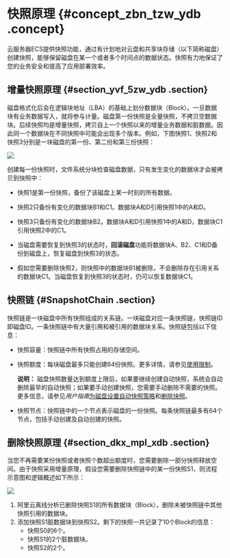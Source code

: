 # 快照原理 {#concept_zbn_tzw_ydb .concept}

云服务器ECS提供快照功能，通过有计划地对云盘和共享块存储（以下简称磁盘）创建快照，能够保留磁盘在某一个或者多个时间点的数据状态。快照有力地保证了您的业务安全和提高了应用部署效率。

## 增量快照原理 {#section_yvf_5zw_ydb .section}

磁盘格式化后会在逻辑块地址（LBA）的基础上划分数据块（Block）。一旦数据块有业务数据写入，就将参与计量。磁盘第一份快照是全量快照，不拷贝空数据块。后续快照均是增量快照，拷贝自上一个快照以来的增量业务数据和脏数据。因此同一个数据块在不同快照中可能会出现多个版本。例如，下图快照1、快照2和快照3分别是一块磁盘的第一份、第二份和第三份快照：

![](http://static-aliyun-doc.oss-cn-hangzhou.aliyuncs.com/assets/img/9575/15433015875243_zh-CN.jpg)

创建每一份快照时，文件系统分块检查磁盘数据，只有发生变化的数据块才会被拷贝到快照中：

-   快照1是第一份快照，备份了该磁盘上某一时刻的所有数据。

-   快照2只备份有变化的数据块B1和C1。数据块A和D引用快照1中的A和D。

-   快照3只备份有变化的数据块B2。数据块A和D引用快照1中的A和D，数据块C1引用快照2中的C1。

-   当磁盘需要恢复到快照3的状态时，**回滚磁盘**功能将数据块A、B2、C1和D备份到磁盘上，恢复磁盘到快照3的状态。

-   假如您需要删除快照2，则快照中的数据块B1被删除，不会删除存在引用关系的数据块C1。当磁盘恢复到快照3的状态时，仍可以恢复数据块C1。


## 快照链 {#SnapshotChain .section}

快照链是一块磁盘中所有快照组成的关系链。一块磁盘对应一条快照链，快照链ID即磁盘ID。一条快照链中有大量引用和被引用的数据块关系。快照链包括以下信息：

-   快照容量：快照链中所有快照占用的存储空间。

-   快照额度：每块磁盘最多只能创建64份快照。更多详情，请参见[使用限制](../../../../../intl.zh-CN/产品简介/使用限制.md#)。

    **说明：** 磁盘快照数量达到额度上限后，如果要继续创建自动快照，系统会自动删除最早的自动快照；如果要手动创建快照，您需要手动删除不需要的快照。更多信息，请参见*用户指南*[为磁盘设置自动快照策略](../../../../../intl.zh-CN/快照/使用快照/使用自动快照策略.md#)和[删除快照](../../../../../intl.zh-CN/快照/使用快照/优化快照使用成本.md#)。

-   快照节点：快照链中的一个节点表示磁盘的一份快照。每条快照链最多有64个节点，包括手动创建及自动创建的快照。


## 删除快照原理 {#section_dkx_mpl_xdb .section}

当您不再需要某份快照或者快照个数超出额度时，您需要删除一部分快照释放空间。由于快照采用增量原理，假设您需要删除快照链中的某一份快照S1，则流程示意图和逻辑概述如下所示：

![](https://gw.alipayobjects.com/zos/onekb/GEmePRxTvdRaZPCgtUhF.png)

1.  阿里云离线分析已删除快照S1的所有数据块（Block），删除未被快照链中其他快照引用的数据块。
2.  添加快照S1脏数据块到快照S2。剩下的快照一共记录了10个Block的信息：
    -   快照S0的6个。
    -   快照S1的2个脏数据块。
    -   快照S2的2个。

